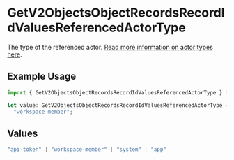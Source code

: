 # GetV2ObjectsObjectRecordsRecordIdValuesReferencedActorType

The type of the referenced actor. [Read more information on actor types here](/docs/actors).

## Example Usage

```typescript
import { GetV2ObjectsObjectRecordsRecordIdValuesReferencedActorType } from "attio-js/models/operations";

let value: GetV2ObjectsObjectRecordsRecordIdValuesReferencedActorType =
  "workspace-member";
```

## Values

```typescript
"api-token" | "workspace-member" | "system" | "app"
```